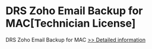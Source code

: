 # DRS Zoho Email Backup for MAC[Technician License]
DRS Zoho Email Backup for MAC
[>> Detailed information](https://secure.shareit.com/shareit/product.html?productid=301004955&affiliateid=200057808)